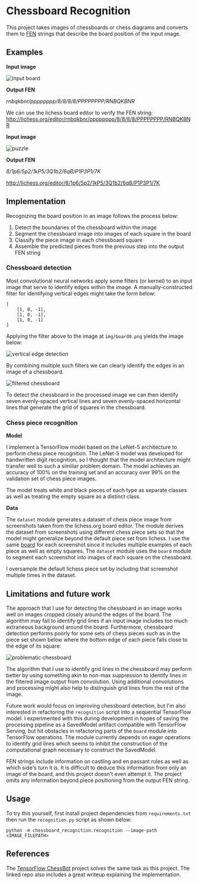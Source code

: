 # Chessboard Recognition

This project takes images of chessboards or chess diagrams and converts them to [FEN](https://en.wikipedia.org/wiki/Forsyth%E2%80%93Edwards_Notation) strings that describe the board position of the input image.

## Examples

__Input image__

![input board](img/board0.png)

__Output FEN__

_rnbqkbnr/pppppppp/8/8/8/8/PPPPPPPP/RNBQKBNR_

We can use the lichess board editor to verify the FEN string: http://lichess.org/editor/rnbqkbnr/pppppppp/8/8/8/8/PPPPPPPP/RNBQKBNR

__Input image__

![puzzle](img/puzzle_20200909.png)

__Output FEN__

_8/1p6/5p2/1kP5/3Q1b2/6qB/P1P3P1/7K_

http://lichess.org/editor/8/1p6/5p2/1kP5/3Q1b2/6qB/P1P3P1/7K


## Implementation

Recognizing the board position in an image follows the process below:

1. Detect the boundaries of the chessboard within the image
2. Segment the chessboard image into images of each square in the board
3. Classify the piece image in each chessboard square
4. Assemble the predicted pieces from the previous step into the output FEN string

### Chessboard detection

Most convolutional neural networks apply some filters (or kernel) to an input image that serve to identify edges within the image. A manually-constructed filter for identifying vertical edges might take the form below:

    [
        [1, 0, -1],
        [1, 0, -1],
        [1, 0, -1]
    ]

Applying the filter above to the image at `img/board0.png` yields the image below:

![vertical edge detection](docs/light_dark_vertical.png)

By combining multiple such filters we can clearly identify the edges in an image of a chessboard.

![filtered chessboard](docs/filtered.png)

To detect the chessboard in the processed image we can then identify seven evenly-spaced vertical lines and seven evenly-spaced horizontal lines that generate the grid of squares in the chessboard.

### Chess piece recognition

__Model__

I implement a TensorFlow model based on the LeNet-5 architecture to perform chess piece recognition. The LeNet-5 model was developed for handwritten digit recognition, so I thought that the model architecture might transfer well to such a similiar problem domain. The model achieves an accuracy of 100% on the training set and an accuracy over 99% on the validation set of chess piece images.

The model treats white and black pieces of each type as separate classes as well as treating the empty square as a distinct class.

__Data__

The `dataset` module generates a dataset of chess piece image from screenshots taken from the lichess.org board editor. The module derives the dataset from screenshots using different chess piece sets so that the model might generalize beyond the default piece set from lichess. I use the same [board](https://lichess.org/editor/kqrbnpkq/rbnpkqrb/npkqrbnp/kqrbnp2/KQRBNP2/NPKQRBNP/RBNPKQRB/KQRBNPKQ_w_-_-_0_1) for each screenshot since it includes multiple examples of each piece as well as empty squares. The `dataset` module uses the `board` module to segment each screenshot into images of each square on the chessboard.

I oversample the default lichess piece set by including that screenshot multiple times in the dataset.

## Limitations and future work

The approach that I use for detecting the chessboard in an image works well on images cropped closely around the edges of the board. The algorithm may fail to identify grid lines if an input image includes too much extraneous background around the board. Furthermore, chessboard detection performs poorly for some sets of chess pieces such as in the piece set shown below where the bottom edge of each piece falls close to the edge of its square:

![problematic chessboard](docs/problematic_chessboard.png)

The algorithm that I use to identify grid lines in the chessboard may perform better by using something akin to non-max suppression to identify lines in the filtered image output from convolution. Using additional convolutions and processing might also help to distinguish grid lines from the rest of the image.

Future work would focus on improving chessboard detection, but I'm also interested in refactoring the `recognition` script into a sequential TensorFlow model. I experimented with this during development in hopes of saving the processing pipeline as a SavedModel artifact compatible with TensorFlow Serving, but hit obstacles in refactoring parts of the `board` module into TensorFlow operations. The module currently depends on eager operations to identify grid lines which seems to inhibit the construction of the computational graph necessary to construct the SavedModel.

FEN strings include information on castling and en passant rules as well as which side's turn it is. It is difficult to deduce this information from only an image of the board, and this project doesn't even attempt it. The project omits any information beyond piece positioning from the output FEN string.

## Usage

To try this yourself, first install project dependencies from `requirements.txt` then run the `recognition.py` script as shown below:

    python -m chessboard_recognition.recognition --image-path <IMAGE_FILEPATH>

## References

The [TensorFlow ChessBot](https://github.com/Elucidation/tensorflow_chessbot) project solves the same task as this project. The linked repo also includes a great writeup explaining the implementation.